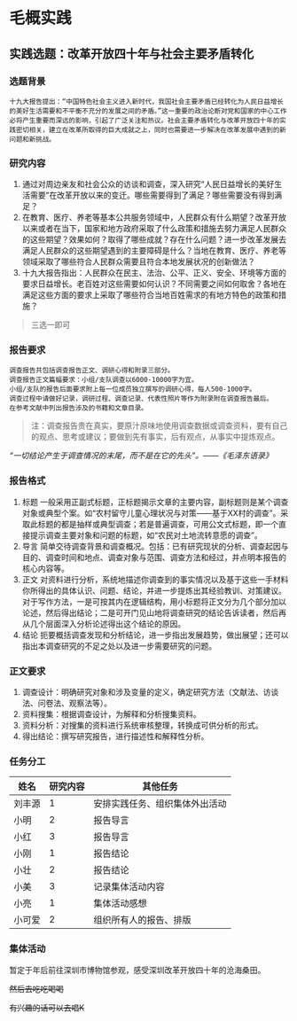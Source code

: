 # 毛概实践

## 实践选题：改革开放四十年与社会主要矛盾转化

### 选题背景
```
十九大报告提出：“中国特色社会主义进入新时代，我国社会主要矛盾已经转化为人民日益增长的美好生活需要和不平衡不充分的发展之间的矛盾。”这一重要的政治论断对党和国家的中心工作必将产生重要而深远的影响，引起了广泛关注和热议。社会主要矛盾转化与改革开放四十年的实践密切相关，建立在改革所取得的巨大成就之上，同时也需要进一步解决在改革发展中遇到的新问题和新挑战。
```

### 研究内容
1. 通过对周边亲友和社会公众的访谈和调查，深入研究“人民日益增长的美好生活需要”在改革开放以来的变迁。哪些需要得到了满足？哪些需要没有得到满足？
2. 在教育、医疗、养老等基本公共服务领域中，人民群众有什么期望？改革开放以来或者在当下，国家和地方政府采取了什么政策和措施去努力满足人民群众的这些期望？效果如何？取得了哪些成就？存在什么问题？进一步改革发展去满足人民群众的这些期望遇到的主要障碍是什么？当地在教育、医疗、养老等领域采取了哪些符合人民群众需要且符合本地发展状况的创新做法？
3. 十九大报告指出：人民群众在民主、法治、公平、正义、安全、环境等方面的要求日益增长。老百姓对这些需要如何认识？不同需要之间如何取舍？各地在满足这些方面的要求上采取了哪些符合当地百姓需求的有地方特色的政策和措施？
> 三选一即可

### 报告要求
```
调查报告共包括调查报告正文、调研心得和附录三部分。
调查报告正文篇幅要求：小组/支队调查以6000-10000字为宜。
小组/支队的报告后面要求附上每一位成员独立撰写的调研心得，每人500-1000字。
调查过程中请做好记录，调研过程、调查记录、代表性照片等作为附录附在调查报告最后。
在参考文献中列出报告涉及的书籍和文章目录。
```
> 注：调查报告贵在真实，要原汁原味地使用调查数据或调查资料，要有自己的观点、思考或建议；要做到先有事实，后有观点，从事实中提炼观点。 

*“一切结论产生于调查情况的末尾，而不是在它的先头”。——《毛泽东语录》*

### 报告格式
1. 标题
一般采用正副式标题，正标题揭示文章的主要内容，副标题则是某个调查对象或典型个案。如“农村留守儿童心理状况与对策——基于XX村的调查”。采取此标题的都是抽样或典型调查；若是普遍调查，可用公文式标题，即一个直接提示调查主要对象和问题的标题，如“农民对土地流转意愿的调查”。
2. 导言
简单交待调查背景和调查概况。包括：已有研究现状的分析、调查起因与目的、调查时间和地点、调查对象与范围、调查方法和经过，并点明本报告的核心内容等。
3. 正文
对资料进行分析，系统地描述你调查到的事实情况以及基于这些一手材料你所得出的具体认识、问题、结论，并进一步提炼出其经验教训、对策建议。对于写作方法，一是可按其内在逻辑结构，用小标题将正文分为几个部分加以论述，然后得出结论；二是可开门见山地将调查研究的结论告诉读者，然后再从几个层面深入分析论述得出这个结论的原因。
4. 结论
扼要概括调查发现和分析结论，进一步指出发展趋势，做出展望；还可以指出本调查研究的不足之处以及进一步需要研究的问题。

### 正文要求
1. 调查设计：明确研究对象和涉及变量的定义，确定研究方法（文献法、访谈法、问卷法、观察法等）。
2. 资料搜集：根据调查设计，为解释和分析搜集资料。
3. 资料分析：对搜集的资料进行系统审核整理，转换成可供分析的形式。
4. 得出结论：撰写研究报告，进行描述性和解释性分析。

### 任务分工
|姓名|研究内容|其他任务|
|--|--|--|
|刘丰源|1|安排实践任务、组织集体外出活动|
|小明|2|报告导言|
|小红|3|报告导言|
|小刚|1|报告结论|
|小壮|2|报告结论|
|小美|3|记录集体活动内容|
|小亮|1|集体活动感想|
|小可爱|2|组织所有人的报告、排版|

### 集体活动
暂定于年后前往深圳市博物馆参观，感受深圳改革开放四十年的沧海桑田。

~~然后去吃吃喝喝~~

~~有兴趣的话可以去唱K~~

